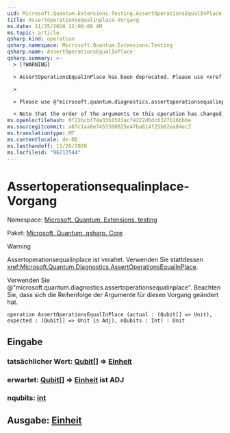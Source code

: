 ```yaml
---
uid: Microsoft.Quantum.Extensions.Testing.AssertOperationsEqualInPlace
title: Assertoperationsequalinplace-Vorgang
ms.date: 11/25/2020 12:00:00 AM
ms.topic: article
qsharp.kind: operation
qsharp.namespace: Microsoft.Quantum.Extensions.Testing
qsharp.name: AssertOperationsEqualInPlace
qsharp.summary: >-
  > [!WARNING]

  > AssertOperationsEqualInPlace has been deprecated. Please use <xref:Microsoft.Quantum.Diagnostics.AssertOperationsEqualInPlace> instead.

  >

  > Please use @"microsoft.quantum.diagnostics.assertoperationsequalinplace".

  > Note that the order of the arguments to this operation has changed.
ms.openlocfilehash: 0f22bcbf74a33b1501acf9222d6dc6327b16bbbe
ms.sourcegitcommit: a87c1aa8e7453360025e47ba614f25b02ea84ec3
ms.translationtype: MT
ms.contentlocale: de-DE
ms.lasthandoff: 11/26/2020
ms.locfileid: "96212544"
---
```

# <a name="assertoperationsequalinplace-operation"></a>Assertoperationsequalinplace-Vorgang

Namespace: [Microsoft. Quantum. Extensions. testing](xref:Microsoft.Quantum.Extensions.Testing)

Paket: [Microsoft. Quantum. qsharp. Core](https://nuget.org/packages/Microsoft.Quantum.QSharp.Core)


> [!WARNING]
> Assertoperationsequalinplace ist veraltet. Verwenden Sie stattdessen <xref:Microsoft.Quantum.Diagnostics.AssertOperationsEqualInPlace>.
>
> Verwenden Sie @"microsoft.quantum.diagnostics.assertoperationsequalinplace".
> Beachten Sie, dass sich die Reihenfolge der Argumente für diesen Vorgang geändert hat.



```qsharp
operation AssertOperationsEqualInPlace (actual : (Qubit[] => Unit), expected : (Qubit[] => Unit is Adj), nQubits : Int) : Unit
```


## <a name="input"></a>Eingabe

### <a name="actual--qubit--unit"></a>tatsächlicher Wert: [Qubit](xref:microsoft.quantum.lang-ref.qubit)[] => [Einheit](xref:microsoft.quantum.lang-ref.unit) 




### <a name="expected--qubit--unit--is-adj"></a>erwartet: [Qubit](xref:microsoft.quantum.lang-ref.qubit)[] => [Einheit](xref:microsoft.quantum.lang-ref.unit)  ist ADJ




### <a name="nqubits--int"></a>nqubits: [int](xref:microsoft.quantum.lang-ref.int)





## <a name="output--unit"></a>Ausgabe: [Einheit](xref:microsoft.quantum.lang-ref.unit)

